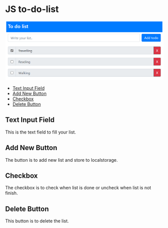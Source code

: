 # JS to-do-list

![JS-to-do-list Image](image/to-do-list.png)

- [Text Input Field](#text-input-field)
- [Add New Button](#add-new-button)
- [Checkbox](#checkbox)
- [Delete Button](#delete-button)

## Text Input Field

This is the text field to fill your list.

## Add New Button

The button is to add new list and store to localstorage.

## Checkbox 

The checkbox is to check when list is done or uncheck when list is not finish.

## Delete Button

This button is to delete the list.
